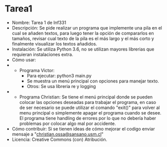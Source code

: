 # Tarea1


* Nombre: Tarea 1 de Inf331
* Descripción: Se pide realizar un programa que implemente una pila en el cual se añaden textos, para luego tener la opción de compararlos en tamaños, revisar cual texto de la pila es el más largo y el más corto y finalmente visualizar los textos añadidos.
* Instalación: Se utiliza Python 3.6, no se utilizan mayores librerias que requieran instalaciones extra.
* Cómo usar: 
*   - Programa Victor: 
        - Para ejecutar: python3 main.py
        - Se muestra un menú principal con opciones para manejar texto. 
        - Otros: Se usa libreria re y logging 
*   - Programa Christian: 
        Se tiene el menú principal donde se pueden colocar las opciones deseadas para trabajar el programa, en caso de ser necesario se puede 
        utilizar el comando "exit()"  para volver al menu principal o simplemente apagar el programa cuando se desee. El programa tiene handling de errores por lo que no debería haber problemas por colocar algo mal por accidente.
* Cómo contribuir: Si se tienen ideas de cómo mejorar el codigo enviar mensaje a "christian.ossa@sansano.usm.cl"
* Licencia: Creative Commons (con) Atribución.
